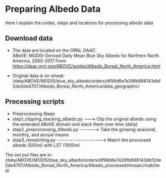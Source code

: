 # Preparing Albedo Data
Here I explain the codes, steps and locations for processing albedo data

Download data
----------
* The data are located on the ORNL DAAC:  
ABoVE: MODIS-Derived Daily Mean Blue Sky Albedo for Northern North America, 2000-2017
From <https://daac.ornl.gov/ABOVE/guides/Albedo_Boreal_North_America.html> 

* Original data is on wheat: 
/data/ABOVE/MODIS/blue_sky_albedo/orders/df99d6e7e26fb666143dbf2de2de4707/Albedo_Boreal_North_America/data_geographic/

Processing scripts
-----------
* Preprocessing Steps
* step1_clipping_stacking_albedo.py --->  Clip the original albedo using the  extended ABoVE domain and stack them over time (daily)
* step2_preprocessing_Albedo.py ------->  Take the growing seasonal, monthly, and annual means
* step3_rematching.py ----------------------> Match the processed albedo (500m) with LST (1000m)  

The out put files are in:  
/data/ABOVE/MODIS/blue_sky_albedo/orders/df99d6e7e26fb666143dbf2de2de4707/Albedo_Boreal_North_America/Albedo_processed/mosaic/matched/
